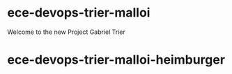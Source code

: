 # ece-devops-trier-malloi
Welcome to the new Project
Gabriel Trier
# ece-devops-trier-malloi-heimburger